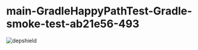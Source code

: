 # main-GradleHappyPathTest-Gradle-smoke-test-ab21e56-493

![depshield](https://depshield.sonatype.org/badges/depshield-prod/main-GradleHappyPathTest-Gradle-smoke-test-ab21e56-493/depshield.svg)